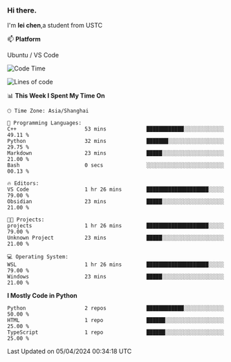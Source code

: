 ### Hi there.
I'm **lei chen**,a student from USTC

📫 **Platform**

Ubuntu / VS Code

<!--START_SECTION:waka-->
![Code Time](http://img.shields.io/badge/Code%20Time-172%20hrs%2019%20mins-blue)

![Lines of code](https://img.shields.io/badge/From%20Hello%20World%20I%27ve%20Written-12.0%20thousand%20lines%20of%20code-blue)

📊 **This Week I Spent My Time On** 

```text
🕑︎ Time Zone: Asia/Shanghai

💬 Programming Languages: 
C++                      53 mins             ████████████░░░░░░░░░░░░░   49.11 % 
Python                   32 mins             ███████░░░░░░░░░░░░░░░░░░   29.75 % 
Markdown                 23 mins             █████░░░░░░░░░░░░░░░░░░░░   21.00 % 
Bash                     0 secs              ░░░░░░░░░░░░░░░░░░░░░░░░░   00.13 % 

🔥 Editors: 
VS Code                  1 hr 26 mins        ████████████████████░░░░░   79.00 % 
Obsidian                 23 mins             █████░░░░░░░░░░░░░░░░░░░░   21.00 % 

🐱‍💻 Projects: 
projects                 1 hr 26 mins        ████████████████████░░░░░   79.00 % 
Unknown Project          23 mins             █████░░░░░░░░░░░░░░░░░░░░   21.00 % 

💻 Operating System: 
WSL                      1 hr 26 mins        ████████████████████░░░░░   79.00 % 
Windows                  23 mins             █████░░░░░░░░░░░░░░░░░░░░   21.00 % 
```

**I Mostly Code in Python** 

```text
Python                   2 repos             ████████████░░░░░░░░░░░░░   50.00 % 
HTML                     1 repo              ██████░░░░░░░░░░░░░░░░░░░   25.00 % 
TypeScript               1 repo              ██████░░░░░░░░░░░░░░░░░░░   25.00 % 
```




 Last Updated on 05/04/2024 00:34:18 UTC
<!--END_SECTION:waka-->
